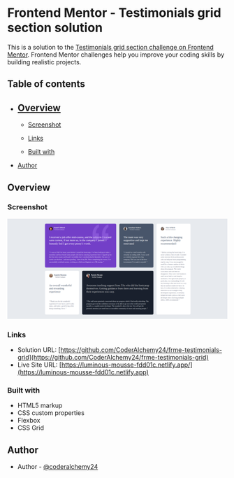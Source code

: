 # Frontend Mentor - Testimonials grid section solution

This is a solution to the [Testimonials grid section challenge on Frontend Mentor](https://www.frontendmentor.io/challenges/testimonials-grid-section-Nnw6J7Un7). Frontend Mentor challenges help you improve your coding skills by building realistic projects. 

## Table of contents

- [Overview](#overview)
  -
  - [Screenshot](#screenshot)
  - [Links](#links)

  - [Built with](#built-with)
  
 - [Author](#author)


## Overview


### Screenshot

![](./desktop_screenshot.png)



### Links

- Solution URL: [https://github.com/CoderAlchemy24/frme-testimonials-grid](https://github.com/CoderAlchemy24/frme-testimonials-grid)
- Live Site URL: [https://luminous-mousse-fdd01c.netlify.app/](https://luminous-mousse-fdd01c.netlify.app)


### Built with

- HTML5 markup
- CSS custom properties
- Flexbox
- CSS Grid




## Author

- Author - [@coderalchemy24](https://www.your-site.com)


